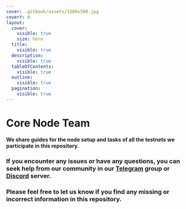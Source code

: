```yaml
---
cover: .gitbook/assets/1500x500.jpg
coverY: 0
layout:
  cover:
    visible: true
    size: hero
  title:
    visible: true
  description:
    visible: true
  tableOfContents:
    visible: true
  outline:
    visible: true
  pagination:
    visible: true
---
```


# Core Node Team

**We share guides for the node setup and tasks of all the testnets we participate in this repository.**

### If you encounter any issues or have any questions, you can seek help from our community in our [Telegram](https://t.me/corenodesohbet) group or [Discord](https://discord.gg/ezdCfUEc) server.

### Please feel free to let us know if you find any missing or incorrect information in this repository.

##
